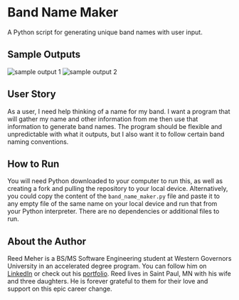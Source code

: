 # Band Name Maker
A Python script for generating unique band names with user input.

## Sample Outputs

![sample output 1]() ![sample output 2]()

## User Story
As a user, I need help thinking of a name for my band. I want a program that will gather my name and other information from me then use that information to generate band names. The program should be flexible and unpredictable with what it outputs, but I also want it to follow certain band naming conventions.

## How to Run
You will need Python downloaded to your computer to run this, as well as creating a fork and pulling the repository to your local device. Alternatively, you could copy the content of the `band_name_maker.py` file and paste it to any empty file of the same name on your local device and run that from your Python interpreter. There are no dependencies or additional files to run.

## About the Author
Reed Meher is a BS/MS Software Engineering student at Western Governors University in an accelerated degree program. You can follow him on [LinkedIn](https://www.linkedin.com/in/reed-meher) or check out his [portfolio](https://www.meherdevs.com/). Reed lives in Saint Paul, MN with his wife and three daughters. He is forever grateful to them for their love and support on this epic career change.

